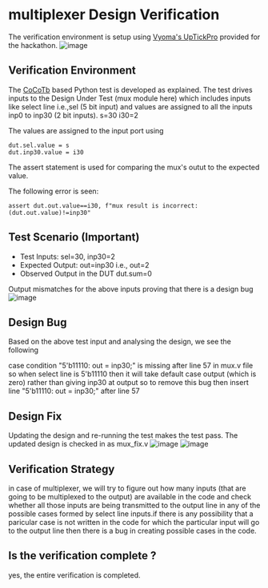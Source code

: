 # multiplexer Design Verification
The verification environment is setup using [Vyoma's UpTickPro](https://vyomasystems.com) provided for the hackathon.
![image](https://user-images.githubusercontent.com/30209235/182022570-64dd2114-e07a-482c-81a4-d44f27ef530d.png)

## Verification Environment
The [CoCoTb](https://www.cocotb.org/) based Python test is developed as explained. The test drives inputs to the Design Under Test (mux module here) which includes inputs like select line i.e.,sel (5 bit input) and values are assigned to all the inputs inp0 to inp30 (2 bit inputs).
s=30 
i30=2

The values are assigned to the input port using 
```
dut.sel.value = s
dut.inp30.value = i30
```

The assert statement is used for comparing the mux's outut to the expected value.

The following error is seen:
```
assert dut.out.value==i30, f"mux result is incorrect:(dut.out.value)!=inp30"
```

## Test Scenario **(Important)**
- Test Inputs: sel=30, inp30=2
- Expected Output: out=inp30 i.e., out=2
- Observed Output in the DUT dut.sum=0 

Output mismatches for the above inputs proving that there is a design bug
![image](https://user-images.githubusercontent.com/30209235/182032923-9d2895fa-4ca6-426d-b1a6-7d1aceb96c0e.png)

## Design Bug
Based on the above test input and analysing the design, we see the following

case condition  "5'b11110: out = inp30;" is missing after line 57 in mux.v file
so when select line is 5'b11110 then it will take default case output (which is zero) rather than giving inp30 at output so to remove this bug then insert line "5'b11110: out = inp30;" after line 57

## Design Fix
Updating the design and re-running the test makes the test pass.
The updated design is checked in as mux_fix.v
![image](https://user-images.githubusercontent.com/30209235/182023223-6bc133f9-e258-4a9c-810f-c83ff7edaa34.png)
![image](https://user-images.githubusercontent.com/30209235/182023216-ff8ac54f-0ac3-40a3-9f0b-4c0fabceb80a.png)

## Verification Strategy
in case of multiplexer, we will try to figure out how many inputs (that are going to be multiplexed to the output) are available in the code and check whether all those inputs are being transmitted to the output line in any of the possible cases formed by select line inputs.if there is any possibility that a paricular case is not written in the code for which the particular input will go to the output line then there is a bug in creating possible cases in the code.

## Is the verification complete ?
yes, the entire verification is completed.
